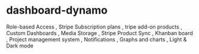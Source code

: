 # dashboard-dynamo
Role-based Access , Stripe Subscription plans , tripe add-on products , Custom Dashboards , Media Storage , Stripe Product Sync , Khanban board , Project management system , Notifications , Graphs and charts , Light &amp; Dark mode
